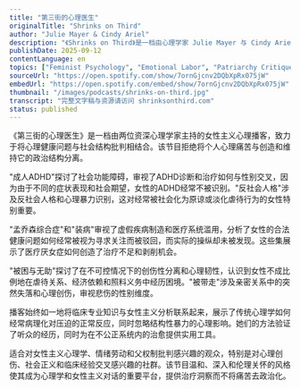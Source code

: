 ```yaml
---
title: "第三街的心理医生"
originalTitle: "Shrinks on Third"
author: "Julie Mayer & Cindy Ariel"
description: "《Shrinks on Third》是一档由心理学家 Julie Mayer 与 Cindy Ariel 主持的女性主义心理播客，以社会正义为核心，探讨心理健康、创伤恢复与政治结构之间的关联。节目风格温和、理性且富有批判性，内容涵盖反社会人格、成人 ADHD、创伤性分离、虚假疾病制造与集体生存心理。Spotify 评分为 5.0（1 条评论），在心理学与社会正义交叉播客中具有独特定位。"
publishDate: 2025-09-12
contentLanguage: en
topics: ["Feminist Psychology", "Emotional Labor", "Patriarchy Critique"]
sourceUrl: "https://open.spotify.com/show/7ornGjcnv2DQbXpRx075jW"
embedUrl: "https://open.spotify.com/embed/show/7ornGjcnv2DQbXpRx075jW"
thumbnail: "/images/podcasts/shrinks-on-third.jpg"
transcript: "完整文字稿与资源请访问 shrinksonthird.com"
status: published
---
```


《第三街的心理医生》是一档由两位资深心理学家主持的女性主义心理播客，致力于将心理健康问题与社会结构批判相结合。该节目拒绝将个人心理痛苦与创造和维持它的政治结构分离。

"成人ADHD"探讨了社会功能障碍，审视了ADHD诊断和治疗如何与性别交叉，因为由于不同的症状表现和社会期望，女性的ADHD经常不被识别。"反社会人格"涉及反社会人格和心理暴力识别，这对经常被社会化为原谅或淡化虐待行为的女性特别重要。

"孟乔森综合症"和"装病"审视了虚假疾病制造和医疗系统滥用，分析了女性的合法健康问题如何经常被视为寻求关注而被驳回，而实际的操纵却未被发现。这些集展示了医疗厌女症如何创造了治疗不足和剥削机会。

"被困与无助"探讨了在不可控情况下的创伤性分离和心理韧性，认识到女性不成比例地在虐待关系、经济依赖和照料义务中经历困境。"被带走"涉及亲密关系中的突然失落和心理创伤，审视悲伤的性别维度。

播客始终如一地将临床专业知识与女性主义分析联系起来，展示了传统心理学如何经常病理化对压迫的正常反应，同时忽略结构性暴力的心理影响。她们的方法验证了听众的经历，同时为在不公正系统内的治愈提供实用工具。

适合对女性主义心理学、情绪劳动和父权制批判感兴趣的观众，特别是对心理创伤、社会正义和临床经验交叉感兴趣的社群。该节目温和、深入和伦理关怀的风格使其成为心理学和女性主义对话的重要平台，提供治疗洞察而不将痛苦去政治化。
